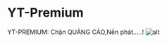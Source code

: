 # YT-Premium
YT-PREMIUM: Chặn QUẢNG CÁO,Nền phát.....!
![alt](https://drive.google.com/uc?id=1Qp9WpUBmdtpX-1hH2baSJJlfYImHk42S&export=download)

